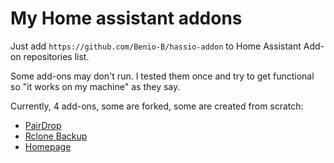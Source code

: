 # My Home assistant addons

Just add `https://github.com/Benio-B/hassio-addon` to Home Assistant Add-on repositories list.

Some add-ons may don't run. I tested them once and try to get functional so "it works on my machine" as they say.

Currently, 4 add-ons, some are forked, some are created from scratch:
- [PairDrop](https://github.com/Benio-B/hassio-addon/tree/main/pairdrop)
- [Rclone Backup](https://github.com/Benio-B/hassio-addon/tree/main/rclone_backup)
- [Homepage](https://github.com/Benio-B/hassio-addon/tree/main/homepage)

